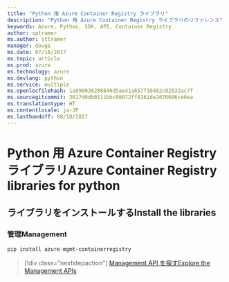 ```yaml
---
title: "Python 用 Azure Container Registry ライブラリ"
description: "Python 用 Azure Container Registry ライブラリのリファレンス"
keywords: Azure, Python, SDK, API, Container Registry
author: sptramer
ms.author: sttramer
manager: douge
ms.date: 07/10/2017
ms.topic: article
ms.prod: azure
ms.technology: azure
ms.devlang: python
ms.service: multiple
ms.openlocfilehash: 1a990038288646d5ae41a657f10482c02532ac7f
ms.sourcegitcommit: 3617d0db0111bbc00072ff8161de2d76606ce0ea
ms.translationtype: HT
ms.contentlocale: ja-JP
ms.lasthandoff: 08/18/2017
---
```

# <a name="azure-container-registry-libraries-for-python"></a><span data-ttu-id="65ad9-104">Python 用 Azure Container Registry ライブラリ</span><span class="sxs-lookup"><span data-stu-id="65ad9-104">Azure Container Registry libraries for python</span></span>

## <a name="install-the-libraries"></a><span data-ttu-id="65ad9-105">ライブラリをインストールする</span><span class="sxs-lookup"><span data-stu-id="65ad9-105">Install the libraries</span></span>


### <a name="management"></a><span data-ttu-id="65ad9-106">管理</span><span class="sxs-lookup"><span data-stu-id="65ad9-106">Management</span></span>

```bash
pip install azure-mgmt-containerregistry
```
> [!div class="nextstepaction"]
> [<span data-ttu-id="65ad9-107">Management API を探す</span><span class="sxs-lookup"><span data-stu-id="65ad9-107">Explore the Management APIs</span></span>](/python/api/overview/azure/containerregistry/managementlibrary)